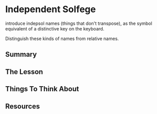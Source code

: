 # Independent Solfege

introduce indepsol names (things that don't transpose), as the symbol equivalent of a distinctive key on the keyboard.

Distinguish these kinds of names from relative names.

## Summary



## The Lesson



## Things To Think About



## Resources

